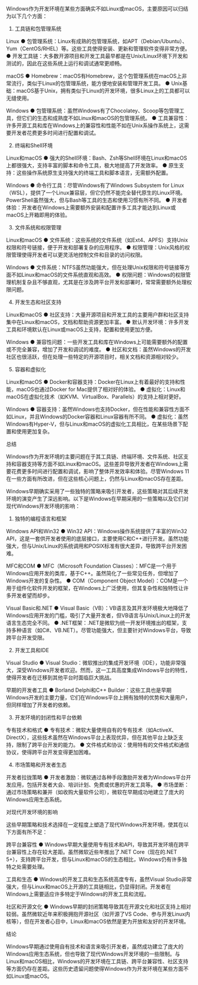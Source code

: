 Windows作为开发环境在某些方面确实不如Linux或macOS，主要原因可以归结为以下几个方面：

1. 工具链和包管理系统

Linux
● 包管理系统：Linux有成熟的包管理系统，如APT（Debian/Ubuntu）、Yum（CentOS/RHEL）等。这些工具使得安装、更新和管理软件变得非常方便。
● 开发工具链：大多数开源项目和开发工具最早都是在Unix/Linux环境下开发和测试的，因此在这些系统上运行和调试通常更顺畅。

macOS
● Homebrew：macOS有Homebrew，这个包管理系统在macOS上非常流行，类似于Linux的包管理系统，能方便地安装和管理开发工具。
● Unix基础：macOS基于Unix，拥有类似于Linux的开发环境，很多Linux上的工具都可以无缝使用。

Windows
● 包管理系统：虽然Windows有了Chocolatey、Scoop等包管理工具，但它们的生态和成熟度不如Linux和macOS的包管理系统。
● 工具兼容性：许多开源工具和库在Windows上的兼容性和性能不如在Unix系操作系统上，这需要开发者花费更多时间进行配置和调试。

2. 终端和Shell环境

Linux和macOS
● 强大的Shell环境：Bash、Zsh等Shell环境在Linux和macOS上都很强大，支持丰富的脚本和命令工具，极大地提高了开发效率。
● 原生支持：这些操作系统原生支持强大的终端工具和脚本语言，无需额外配置。

Windows
● 命令行工具：尽管Windows有了Windows Subsystem for Linux（WSL），提供了一个Linux兼容层，但它仍然不能完全替代原生的Linux环境。PowerShell虽然强大，但与Bash等工具的生态和使用习惯有所不同。
● 开发者体验：开发者在Windows上需要额外安装和配置许多工具才能达到Linux或macOS上开箱即用的体验。

3. 文件系统和权限管理

Linux和macOS
● 文件系统：这些系统的文件系统（如Ext4、APFS）支持Unix权限和符号链接，便于开发和部署复杂的应用程序。
● 权限管理：Unix风格的权限管理使得开发者可以更灵活地控制文件和目录的访问权限。

Windows
● 文件系统：NTFS虽然功能强大，但在处理Unix权限和符号链接等方面不如Linux和macOS的文件系统直观和高效。
● 权限问题：Windows的权限管理机制复杂且不够直观，尤其是在涉及跨平台开发和部署时，常常需要额外处理权限问题。

4. 开发生态和社区支持

Linux和macOS
● 社区支持：大量开源项目和开发工具的主要用户群和社区支持集中在Linux和macOS，文档和帮助资源更加丰富。
● 默认开发环境：许多开发工具和环境默认在Linux或macOS上支持，配置和使用更加方便。

Windows
● 兼容性问题：一些开发工具和库在Windows上可能需要额外的配置或不完全兼容，增加了开发和调试的难度。
● 社区和文档：虽然Windows的开发社区也很活跃，但在处理一些特定的开源项目时，相关文档和资源相对较少。

5. 容器和虚拟化

Linux和macOS
● Docker和容器支持：Docker在Linux上有着最好的支持和性能，macOS也通过Docker for Mac提供了相对好的体验。
● 虚拟化：Linux和macOS在虚拟化技术（如KVM、VirtualBox、Parallels）的支持上相对更好。

Windows
● 容器支持：虽然Windows也支持Docker，但在性能和兼容性方面不如Linux，并且Windows的Docker容器和Linux容器有所不同。
● 虚拟化：虽然Windows有Hyper-V，但与Linux和macOS的虚拟化工具相比，在某些场景下配置和使用更加复杂。

总结

Windows作为开发环境的主要问题在于其工具链、终端环境、文件系统、社区支持和容器支持等方面不如Linux和macOS。这些差异导致开发者在Windows上需要花费更多时间进行配置和调试，影响了整体开发效率和体验。尽管Windows 11在一些方面有所改进，但在这些核心问题上，仍然与Linux和macOS存在差距。


Windows早期确实采用了一些独特的策略来吸引开发者，这些策略对其后续开发环境的演变产生了深远影响。以下是Windows在早期采用的一些策略以及它们对现代Windows开发环境的影响：

1. 独特的编程语言和框架

Windows API和Win32
● Win32 API：Windows操作系统提供了丰富的Win32 API，这是一套供开发者使用的底层接口，主要使用C和C++进行开发。虽然功能强大，但与Unix/Linux的系统调用和POSIX标准有很大差异，导致跨平台开发困难。

MFC和COM
● MFC（Microsoft Foundation Classes）：MFC是一个用于Windows应用开发的类库，基于C++。虽然简化了一些常见任务，但增加了Windows开发的复杂性。
● COM（Component Object Model）：COM是一个用于组件化软件开发的框架，在Windows上广泛使用，但其复杂性和独特性让许多开发者望而却步。

Visual Basic和.NET
● Visual Basic（VB）：VB语言及其开发环境极大地降低了Windows应用开发的门槛，吸引了大量开发者，但VB语言与Unix/Linux上的开发语言生态完全不同。
● .NET框架：.NET是微软为统一开发环境推出的框架，支持多种语言（如C#、VB.NET）。尽管功能强大，但主要针对Windows平台，导致跨平台开发受限。

2. 开发工具和IDE

Visual Studio
● Visual Studio：微软推出的集成开发环境（IDE），功能非常强大，深受Windows开发者欢迎。然而，这一工具高度集成Windows平台的特性，使得开发者在迁移到其他平台时面临巨大挑战。

早期的开发者工具
● Borland Delphi和C++ Builder：这些工具也是早期Windows开发的主要力量，它们在Windows平台上拥有独特的优势和大量用户，但同样增加了开发者的依赖。

3. 开发环境的封闭性和平台依赖

专有技术和格式
● 专有技术：微软大量使用自有的专有技术（如ActiveX、DirectX），这些技术虽然在Windows平台上表现优异，但在其他平台上缺乏支持，限制了跨平台开发的能力。
● 文件格式和协议：使用特有的文件格式和通信协议，使得跨平台开发变得更加困难。

4. 市场策略和开发者生态

开发者拉拢策略
● 开发者激励：微软通过各种手段激励开发者为Windows平台开发应用，包括开发者大会、培训计划、免费或优惠的开发工具等。
● 市场垄断：通过市场策略和兼并（如收购大量软件公司），微软在早期成功地建立了庞大的Windows应用生态系统。

对现代开发环境的影响

这些早期策略和技术选择在一定程度上塑造了现代Windows开发环境，使其在以下方面有所不足：

跨平台兼容性
● Windows早期大量使用专有技术和API，导致其开发环境在跨平台兼容性上存在较大差距。虽然微软近些年推出了.NET Core（现在的.NET 5+），支持跨平台开发，但与Linux和macOS的生态相比，Windows仍有许多独特之处需要处理。

工具和生态
● Windows的开发工具和生态系统高度专有，虽然Visual Studio非常强大，但与Linux和macOS上开源的工具链相比，仍显得封闭。开发者在Windows上需要适应许多特定于Windows的开发工具和流程。

社区和开源文化
● Windows早期的封闭策略导致其在开源文化和社区支持上相对较弱。虽然微软近年来积极拥抱开源社区（如开源了VS Code、参与开发Linux内核等），但在开发者心目中，Linux和macOS依然是更为开放和友好的开发环境。

结论

Windows早期通过使用自有技术和语言来吸引开发者，虽然成功建立了庞大的Windows应用生态系统，但也导致了现代Windows开发环境的一些限制。与Linux和macOS相比，Windows的开发环境在工具链、跨平台兼容性、社区支持等方面仍存在差距。这些历史遗留问题使得Windows作为开发环境在某些方面不如Linux或macOS。
